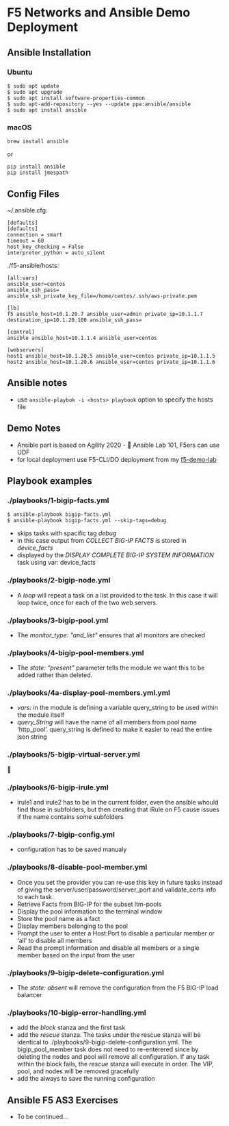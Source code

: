 # F5 Networks and Ansible Demo Deployment

## Ansible Installation

### Ubuntu

```shell
$ sudo apt update
$ sudo apt upgrade
$ sudo apt install software-properties-common
$ sudo apt-add-repository --yes --update ppa:ansible/ansible
$ sudo apt install ansible
```
### macOS
```shell
brew install ansible
```
or
```shell
pip install ansible
pip install jmespath
```

## Config Files
~/.ansible.cfg:
```
[defaults]
[defaults]
connection = smart
timeout = 60
host_key_checking = False
interpreter_python = auto_silent
```

./f5-ansible/hosts:
```
[all:vars]
ansible_user=centos
ansible_ssh_pass=
ansible_ssh_private_key_file=/home/centos/.ssh/aws-private.pem

[lb]
f5 ansible_host=10.1.20.7 ansible_user=admin private_ip=10.1.1.7 destination_ip=10.1.20.100 ansible_ssh_pass=

[control]
ansible ansible_host=10.1.1.4 ansible_user=centos

[webservers]
host1 ansible_host=10.1.20.5 ansible_user=centos private_ip=10.1.1.5
host2 ansible_host=10.1.20.6 ansible_user=centos private_ip=10.1.1.6
```

## Ansible notes

* use `ansible-playbok -i <hosts> playbook` option to specify the hosts file

## Demo Notes
- Ansible part is based on Agility 2020 - 🦅 Ansible Lab 101, F5ers can use UDF
- for local deployment use F5-CLI/DO deployment from my [f5-demo-lab](https://github.com/erkac/f5-demo-lab)

## Playbook examples

### ./playbooks/1-bigip-facts.yml
```
$ ansible-playbook bigip-facts.yml
$ ansible-playbook bigip-facts.yml --skip-tags=debug
```
- skips tasks with spacific tag _debug_
- in this case output from _COLLECT BIG-IP FACTS_ is stored in _device_facts_
- displayed by the _DISPLAY COMPLETE BIG-IP SYSTEM INFORMATION_ task using var: device_facts

### ./playbooks/2-bigip-node.yml
- A _loop_ will repeat a task on a list provided to the task. In this case it will loop twice, once for each of the two web servers.

### ./playbooks/3-bigip-pool.yml
- The _monitor_type: "and_list"_ ensures that all monitors are checked

### ./playbooks/4-bigip-pool-members.yml
- The _state: "present"_ parameter tells the module we want this to be added rather than deleted.

### ./playbooks/4a-display-pool-members.yml.yml
- _vars:_ in the module is defining a variable query_string to be used within the module itself
- _query_String_ will have the name of all members from pool name ‘http_pool’. query_string is defined to make it easier to read the entire json string

### ./playbooks/5-bigip-virtual-server.yml
🥳

### ./playbooks/6-bigip-irule.yml
- irule1 and irule2 has to be in the current folder, even the ansible whould find those in subfolders, but then creating that iRule on F5 cause issues if the name contains some subfolders

### ./playbooks/7-bigip-config.yml
- configuration has to be saved manualy

### ./playbooks/8-disable-pool-member.yml
- Once you set the provider you can re-use this key in future tasks instead of giving the server/user/password/server_port and validate_certs info to each task.
- Retrieve Facts from BIG-IP for the subset ltm-pools
- Display the pool information to the terminal window
- Store the pool name as a fact
- Display members belonging to the pool
- Prompt the user to enter a Host:Port to disable a particular member or ‘all’ to disable all members
- Read the prompt information and disable all members or a single member based on the input from the user

### ./playbooks/9-bigip-delete-configuration.yml
- The _state: absent_ will remove the configuration from the F5 BIG-IP load balancer

### ./playbooks/10-bigip-error-handling.yml
- add the _block_ stanza and the first task
- add the _rescue_ stanza. The tasks under the rescue stanza will be identical to ./playbooks/9-bigip-delete-configuration.yml. The bigip_pool_member task does not need to re-enterered since by deleting the nodes and pool will remove all configuration. If any task within the block fails, the _rescue_ stanza will execute in order. The VIP, pool, and nodes will be removed gracefully
- add the always to save the running configuration


## Ansible F5 AS3 Exercises
- To be continued...

